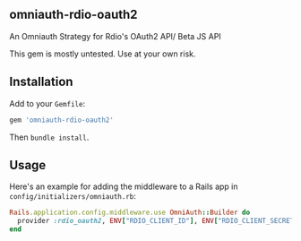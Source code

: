 omniauth-rdio-oauth2
--------------------

An Omniauth Strategy for Rdio's OAuth2 API/ Beta JS API

This gem is mostly untested. Use at your own risk.

## Installation

Add to your `Gemfile`:

```ruby
gem 'omniauth-rdio-oauth2'
```

Then `bundle install`.

## Usage

Here's an example for adding the middleware to a Rails app in `config/initializers/omniauth.rb`:

```ruby
Rails.application.config.middleware.use OmniAuth::Builder do
  provider :rdio_oauth2, ENV["RDIO_CLIENT_ID"], ENV["RDIO_CLIENT_SECRET"]
end